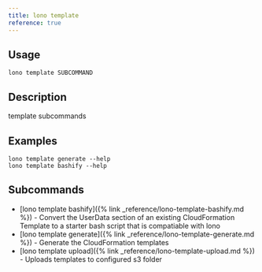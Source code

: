 ```yaml
---
title: lono template
reference: true
---
```


## Usage

    lono template SUBCOMMAND

## Description

template subcommands

## Examples

    lono template generate --help
    lono template bashify --help

## Subcommands

* [lono template bashify]({% link _reference/lono-template-bashify.md %}) - Convert the UserData section of an existing CloudFormation Template to a starter bash script that is compatiable with lono
* [lono template generate]({% link _reference/lono-template-generate.md %}) - Generate the CloudFormation templates
* [lono template upload]({% link _reference/lono-template-upload.md %}) - Uploads templates to configured s3 folder
